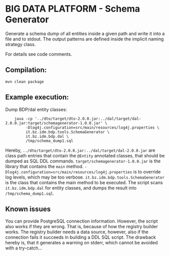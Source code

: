 # BIG DATA PLATFORM - Schema Generator

Generate a schema dump of all entities inside a given path and write it into a file and to stdout.
The output patterns are defined inside the implicit naming strategy class.

For details see code comments.

## Compilation:
  `mvn clean package`

## Example execution:
Dump BDP/dal entity classes:
```
    java -cp '../dto/target/dto-2.0.0.jar:../dal/target/dal-2.0.0.jar:target/schemagenerator-1.0.0.jar' \
         -Dlog4j.configuration=src/main/resources/log4j.properties \
         it.bz.idm.bdp.tools.SchemaGenerator \
         it.bz.idm.bdp.dal \
         /tmp/schema_dump1.sql
```

Hereby, `../dto/target/dto-2.0.0.jar:../dal/target/dal-2.0.0.jar` are class path entries that contain
the `@Entity` annotated classes, that should be dumped as SQL DDL commands.  `target/schemagenerator-1.0.0.jar`
is the library that contains the `main` method.  `-Dlog4j.configuration=src/main/resources/log4j.properties` is
to override log levels, which may be too verbose.  `it.bz.idm.bdp.tools.SchemaGenerator` is the class that
contains the main method to be executed.  The script scans `it.bz.idm.bdp.dal` for entity classes, and dumps the
result into `/tmp/schema_dump1.sql`.

## Known issues
You can provide PostgreSQL connection information. However, the script also works if they are wrong.  That is,
because of how the registry builder works. The registry builder needs a data source, however, also if the
connection fails it succeeds in building a DDL SQL script.  The drawback hereby is, that it generates a warning
on stderr, which cannot be avoided with a try-catch...
